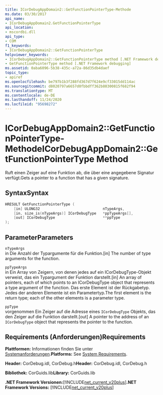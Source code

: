 ```yaml
---
title: ICorDebugAppDomain2::GetFunctionPointerType-Methode
ms.date: 03/30/2017
api_name:
- ICorDebugAppDomain2.GetFunctionPointerType
api_location:
- mscordbi.dll
api_type:
- COM
f1_keywords:
- ICorDebugAppDomain2::GetFunctionPointerType
helpviewer_keywords:
- ICorDebugAppDomain2::GetFunctionPointerType method [.NET Framework debugging]
- GetFunctionPointerType method [.NET Framework debugging]
ms.assetid: 0aba6096-5b38-435c-a72a-86d35db4daef
topic_type:
- apiref
ms.openlocfilehash: be797b1b3f288fd367d7f624e9cf33015dd114ac
ms.sourcegitcommit: d8020797a6657d0fbbdff362b80300815f682f94
ms.translationtype: MT
ms.contentlocale: de-DE
ms.lasthandoff: 11/24/2020
ms.locfileid: "95698272"
---
```

# <a name="icordebugappdomain2getfunctionpointertype-method"></a><span data-ttu-id="7131c-102">ICorDebugAppDomain2::GetFunctionPointerType-Methode</span><span class="sxs-lookup"><span data-stu-id="7131c-102">ICorDebugAppDomain2::GetFunctionPointerType Method</span></span>

<span data-ttu-id="7131c-103">Ruft einen Zeiger auf eine Funktion ab, die über eine angegebene Signatur verfügt.</span><span class="sxs-lookup"><span data-stu-id="7131c-103">Gets a pointer to a function that has a given signature.</span></span>  
  
## <a name="syntax"></a><span data-ttu-id="7131c-104">Syntax</span><span class="sxs-lookup"><span data-stu-id="7131c-104">Syntax</span></span>  
  
```cpp  
HRESULT GetFunctionPointerType (  
    [in] ULONG32                             nTypeArgs,  
    [in, size_is(nTypeArgs)] ICorDebugType   *ppTypeArgs[],  
    [out] ICorDebugType                      **ppType  
);  
```  
  
## <a name="parameters"></a><span data-ttu-id="7131c-105">Parameter</span><span class="sxs-lookup"><span data-stu-id="7131c-105">Parameters</span></span>  

 `nTypeArgs`  
 <span data-ttu-id="7131c-106">in Die Anzahl der Typargumente für die Funktion.</span><span class="sxs-lookup"><span data-stu-id="7131c-106">[in] The number of type arguments for the function.</span></span>  
  
 `ppTypeArgs`  
 <span data-ttu-id="7131c-107">in Ein Array von Zeigern, von denen jedes auf ein ICorDebugType-Objekt verweist, das ein Typargument der Funktion darstellt.</span><span class="sxs-lookup"><span data-stu-id="7131c-107">[in] An array of pointers, each of which points to an ICorDebugType object that represents a type argument of the function.</span></span> <span data-ttu-id="7131c-108">Das erste Element ist der Rückgabetyp. Jedes der anderen Elemente ist ein Parametertyp.</span><span class="sxs-lookup"><span data-stu-id="7131c-108">The first element is the return type; each of the other elements is a parameter type.</span></span>  
  
 `ppType`  
 <span data-ttu-id="7131c-109">vorgenommen Ein Zeiger auf die Adresse eines `ICorDebugType` Objekts, das den Zeiger auf die Funktion darstellt.</span><span class="sxs-lookup"><span data-stu-id="7131c-109">[out] A pointer to the address of an `ICorDebugType` object that represents the pointer to the function.</span></span>  
  
## <a name="requirements"></a><span data-ttu-id="7131c-110">Requirements (Anforderungen)</span><span class="sxs-lookup"><span data-stu-id="7131c-110">Requirements</span></span>  

 <span data-ttu-id="7131c-111">**Plattformen:** Informationen finden Sie unter [Systemanforderungen](../../get-started/system-requirements.md).</span><span class="sxs-lookup"><span data-stu-id="7131c-111">**Platforms:** See [System Requirements](../../get-started/system-requirements.md).</span></span>  
  
 <span data-ttu-id="7131c-112">**Header:** CorDebug.idl, CorDebug.h</span><span class="sxs-lookup"><span data-stu-id="7131c-112">**Header:** CorDebug.idl, CorDebug.h</span></span>  
  
 <span data-ttu-id="7131c-113">**Bibliothek:** CorGuids.lib</span><span class="sxs-lookup"><span data-stu-id="7131c-113">**Library:** CorGuids.lib</span></span>  
  
 <span data-ttu-id="7131c-114">**.NET Framework Versionen:**[!INCLUDE[net_current_v20plus](../../../../includes/net-current-v20plus-md.md)]</span><span class="sxs-lookup"><span data-stu-id="7131c-114">**.NET Framework Versions:** [!INCLUDE[net_current_v20plus](../../../../includes/net-current-v20plus-md.md)]</span></span>
